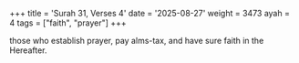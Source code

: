+++
title = 'Surah 31, Verses 4'
date = '2025-08-27'
weight = 3473
ayah = 4
tags = ["faith", "prayer"]
+++

those who establish prayer, pay alms-tax, and have sure faith in the Hereafter.